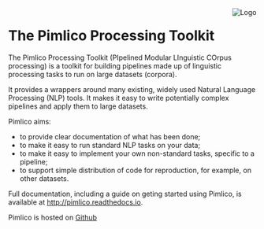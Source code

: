 

<img align="right" src="https://raw.githubusercontent.com/markgw/pimlico/master/docs/_static/logo_name_500.png" alt="Logo" />

The Pimlico Processing Toolkit
==============================

The Pimlico Processing Toolkit (PIpelined Modular LInguistic COrpus processing) is a toolkit for building pipelines made up of linguistic processing tasks to run on large datasets (corpora). 

It provides a wrappers around many existing, widely used Natural Language Processing (NLP) tools. It makes it easy to write potentially complex pipelines and apply them to large datasets. 

Pimlico aims:

 * to provide clear documentation of what has been done;
 * to make it easy to run standard NLP tasks on your data;
 * to make it easy to implement your own non-standard tasks, specific to a pipeline;
 * to support simple distribution of code for reproduction, for example, on other datasets.


Full documentation, including a guide on geting started using Pimlico, is available at http://pimlico.readthedocs.io.

Pimlico is hosted on [Github](https://github.com/markgw/pimlico)
